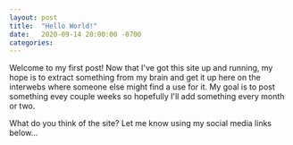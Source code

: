```yaml
---
layout: post
title:  "Hello World!"
date:   2020-09-14 20:00:00 -0700
categories: 
---
```

Welcome to my first post! Now that I've got this site up and running, my hope
is to extract something from my brain and get it up here on the interwebs
where someone else might find a use for it. My goal is to post something evey 
couple weeks so hopefully I'll add something every month or two.

What do you think of the site? Let me know using my social media links below...